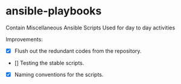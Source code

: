# ansible-playbooks
Contain Miscellaneous Ansible Scripts Used for day to day activities

Improvements:
- [x] Flush out the redundant codes from the repository.
- [] Testing the stable scripts.
- [x] Naming conventions for the scripts.
